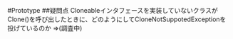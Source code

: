 #Prototype
##疑問点
Cloneableインタフェースを実装していないクラスがClone()を呼び出したときに、どのようにしてCloneNotSuppotedExceptionを投げているのか
⇒(調査中)
